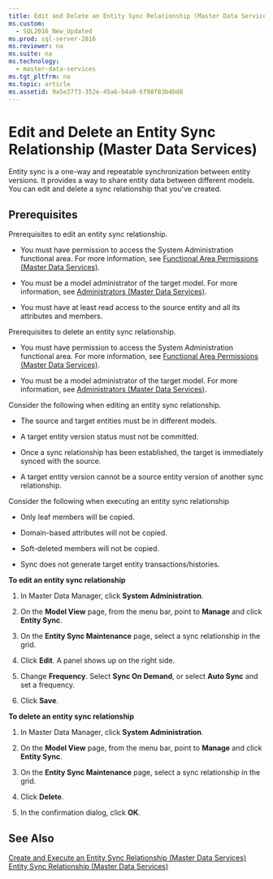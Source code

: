 ```yaml
---
title: Edit and Delete an Entity Sync Relationship (Master Data Services)
ms.custom: 
  - SQL2016_New_Updated
ms.prod: sql-server-2016
ms.reviewer: na
ms.suite: na
ms.technology: 
  - master-data-services
ms.tgt_pltfrm: na
ms.topic: article
ms.assetid: 9a5e37f3-352e-45a6-b4a0-6f98f83b4bd8
---
```

# Edit and Delete an Entity Sync Relationship (Master Data Services)
  Entity sync is a one-way and repeatable synchronization between entity versions. It provides a way to share entity data between different models. You can edit and delete a sync relationship that you've created.  
  
## Prerequisites  
 Prerequisites to edit an entity sync relationship.  
  
-   You must have permission to access the System Administration functional area. For more information, see [Functional Area Permissions &#40;Master Data Services&#41;](../../Topics/TopicNameNotContainA/Functional-Area-Permissions--Master-Data-Services-.md).  
  
-   You must be a model administrator of the target model. For more information, see [Administrators &#40;Master Data Services&#41;](../../Topics/TopicNameNotContainA/Administrators--Master-Data-Services-.md).  
  
-   You must have at least read access to the source entity and all its attributes and members.  
  
 Prerequisites to delete an entity sync relationship.  
  
-   You must have permission to access the System Administration functional area. For more information, see [Functional Area Permissions &#40;Master Data Services&#41;](../../Topics/TopicNameNotContainA/Functional-Area-Permissions--Master-Data-Services-.md).  
  
-   You must be a model administrator of the target model. For more information, see [Administrators &#40;Master Data Services&#41;](../../Topics/TopicNameNotContainA/Administrators--Master-Data-Services-.md).  
  
 Consider the following when editing an entity sync relationship.  
  
-   The source and target entities must be in different models.  
  
-   A target entity version status must not be committed.  
  
-   Once a sync relationship has been established, the target is immediately synced with the source.  
  
-   A target entity version cannot be a source entity version of another sync relationship.  
  
 Consider the following when executing an entity sync relationship  
  
-   Only leaf members will be copied.  
  
-   Domain-based attributes will not be copied.  
  
-   Soft-deleted members will not be copied.  
  
-   Sync does not generate target entity transactions/histories.  
  
 **To edit an entity sync relationship**  
  
1.  In Master Data Manager, click **System Administration**.  
  
2.  On the **Model View** page, from the menu bar, point to **Manage** and click **Entity Sync**.  
  
3.  On the **Entity Sync Maintenance** page, select a sync relationship in the grid.  
  
4.  Click **Edit**. A panel shows up on the right side.  
  
5.  Change **Frequency**. Select **Sync On Demand**, or select **Auto Sync** and set a frequency.  
  
6.  Click **Save**.  
  
 **To delete an entity sync relationship**  
  
1.  In Master Data Manager, click **System Administration**.  
  
2.  On the **Model View** page, from the menu bar, point to **Manage** and click **Entity Sync**.  
  
3.  On the **Entity Sync Maintenance** page, select a sync relationship in the grid.  
  
4.  Click **Delete**.  
  
5.  In the confirmation dialog, click **OK**.  
  
## See Also  
 [Create and Execute an Entity Sync Relationship &#40;Master Data Services&#41;](../../Topics/TopicNameNotContainA/Create-and-Execute-an-Entity-Sync-Relationship--Master-Data-Services-.md)   
 [Entity Sync Relationship &#40;Master Data Services&#41;](../../Topics/TopicNameNotContainA/Entity-Sync-Relationship--Master-Data-Services-.md)  
  
  